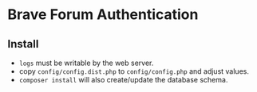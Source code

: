 # Brave Forum Authentication

## Install

- `logs` must be writable by the web server.
- copy `config/config.dist.php` to `config/config.php` and adjust values.
- `composer install` will also create/update the database schema.
